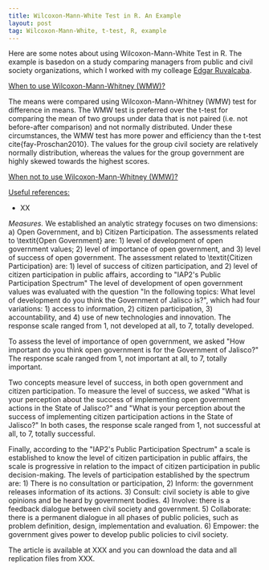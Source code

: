 ```yaml
---
title: Wilcoxon-Mann-White Test in R. An Example
layout: post
tag: Wilcoxon-Mann-White, t-test, R, example
---
```


Here are some notes about using Wilcoxon-Mann-White Test in R. The example is basedon on a study comparing managers from public and civil society organizations, which I worked with my colleage [Edgar Ruvalcaba](https://scholar.google.com/citations?user=JPwGCXgAAAAJ&hl=en&oi=ao).

<u>When to use Wilcoxon-Mann-Whitney (WMW)?</u>

The means were compared using  Wilcoxon-Mann-Whitney (WMW) test for difference in means. The WMW test is preferred over the t-test for comparing the mean of two groups under data that is not paired (i.e. not before-after comparison) and not normally distributed. Under these circumstances, the WMW test has more power and efficiency than the t-test cite{fay-Proschan2010}. The values for the group civil society are relatively normally distribution, whereas the values for the group government are highly skewed towards the highest scores.

<u>When not to use Wilcoxon-Mann-Whitney (WMW)?</u>

<u>Useful references:</u>

- XX

*Measures.* We established an analytic strategy focuses on two dimensions: a) Open Government, and b) Citizen Participation. The assessments related to \textit{Open Government} are: 1) level of development of open government values; 2) level of importance of open government, and 3) level of success of open government. The assessment related to \textit{Citizen Participation} are: 1) level of success of citizen participation, and 2) level of citizen participation in public affairs, according to "IAP2's Public Participation Spectrum" The level of development of open government values was evaluated with the question "In the following topics: What level of development do you think the Government of Jalisco is?", which had four variations: 1) access to information, 2) citizen participation, 3) accountability, and 4) use of new technologies and innovation. The response scale ranged from 1, not developed at all, to 7, totally developed.

To assess the level of importance of open government, we asked "How important do you think open government is for the Government of Jalisco?" The response scale ranged from 1, not important at all, to 7, totally important.

Two concepts measure level of success, in both open government and citizen participation. To measure the level of success, we asked "What is your perception about the success of implementing open government actions in the State of Jalisco?" and "What is your perception about the success of implementing citizen participation actions in the State of Jalisco?" In both cases, the response scale ranged from 1, not successful at all, to 7, totally successful.

Finally, according to the "IAP2's Public Participation Spectrum" a scale is established to know the level of citizen participation in public affairs, the scale is progressive in relation to the impact of citizen participation in public decision-making. The levels of participation established by the spectrum are: 1) There is no consultation or participation, 2) Inform: the government releases information of its actions. 3) Consult: civil society is able to give opinions and be heard by government bodies. 4) Involve: there is a feedback dialogue between civil society and government. 5) Collaborate: there is a permanent dialogue in all phases of public policies, such as problem definition, design, implementation and evaluation. 6) Empower: the government gives power to develop public policies to civil society.



The article is available at XXX and you can download the data and all replication files from XXX.
